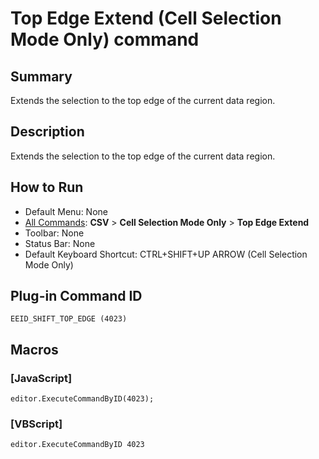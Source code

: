 # Top Edge Extend (Cell Selection Mode Only) command

## Summary

Extends the selection to the top edge of the current data region.

## Description

Extends the selection to the top edge of the current data region.

## How to Run

- Default Menu: None
- [All Commands](../tools/all_commands): **CSV** \> **Cell Selection Mode Only** \> **Top Edge Extend**
- Toolbar: None
- Status Bar: None
- Default Keyboard Shortcut: CTRL+SHIFT+UP ARROW (Cell Selection Mode Only)

## Plug-in Command ID

```
EEID_SHIFT_TOP_EDGE (4023)```

## Macros

### \[JavaScript\]

```
editor.ExecuteCommandByID(4023);
```

### \[VBScript\]

```
editor.ExecuteCommandByID 4023
```
